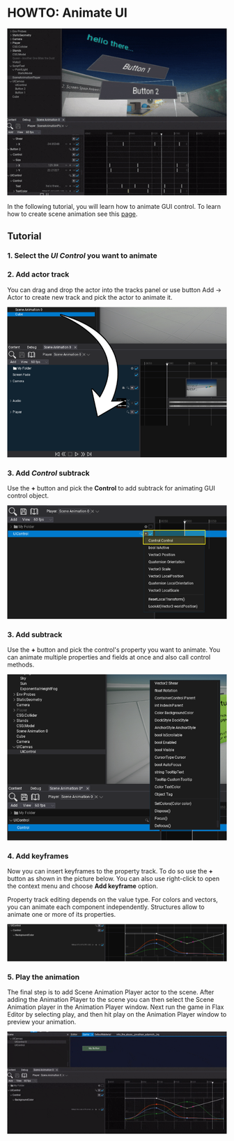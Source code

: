# HOWTO: Animate UI

![UI Animations](media/scene-anims-ui.gif)

In the following tutorial, you will learn how to animate GUI control. To learn how to create scene animation see this [page](../scene-animation.md).

## Tutorial

### 1. Select the *UI Control* you want to animate

### 2. Add actor track

You can drag and drop the actor into the tracks panel or use button Add -> Actor to create new track and pick the actor to animate it.

![Add actor track](media/add-actor-track-drag.png)

### 3. Add *Control* subtrack

Use the **+** button and pick the **Control** to add subtrack for animating GUI control object.

![Add control subtrack](media/add-control-track.png)

### 3. Add subtrack

Use the **+** button and pick the control's property you want to animate. You can animate multiple properties and fields at once and also call control methods.

![Add rotation subtrack](media/control-animate-properties.png)

### 4. Add keyframes

Now you can insert keyframes to the property track. To do so use the **+** button as shown in the picture below. You can also use right-click to open the context menu and choose **Add keyframe** option.

Property track editing depends on the value type. For colors and vectors, you can animate each component independently. Structures allow to animate one or more of its properties.

![Add rotation keyframes](media/add-control-keyframes.png)

### 5. Play the animation

The final step is to add Scene Animation Player actor to the scene. After adding the Animation Player to the scene you can then select the Scene Animation player in the Animation Player window. Next run the game in Flax Editor by selecting play, and then hit play on the Animation Player window to preview your animation.

![Animated Object](media/ui-animation-color.gif)
